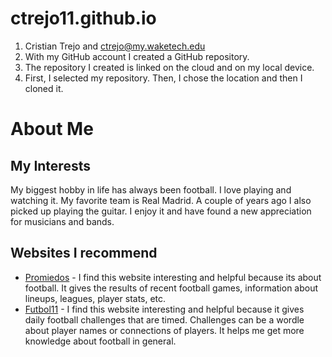# ctrejo11.github.io
1. Cristian Trejo and ctrejo@my.waketech.edu
2. With my GitHub account I created a GitHub repository.
3. The repository I created is linked on the cloud and on my local device.
4. First, I selected my repository. Then, I chose the location and then I cloned it.

# About Me
## My Interests
My biggest hobby in life has always been football. I love playing and watching it. My favorite team is Real Madrid. A couple of years ago I also picked up playing the guitar. I enjoy it and have found a new appreciation for musicians and bands.
## Websites I recommend
- [Promiedos](https://www.promiedos.com.ar) - I find this website interesting and helpful because its about football. It gives the results of recent football games, information about lineups, leagues, player stats, etc.
- [Futbol11](https://futbol11.netlify.app) - I find this website interesting and helpful because it gives daily football challenges that are timed. Challenges can be a wordle about player names or connections of players. It helps me get more knowledge about football in general.
